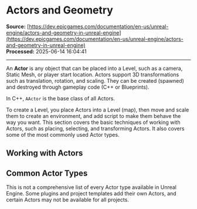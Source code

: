 # Actors and Geometry

**Source:** [https://dev.epicgames.com/documentation/en-us/unreal-engine/actors-and-geometry-in-unreal-engine](https://dev.epicgames.com/documentation/en-us/unreal-engine/actors-and-geometry-in-unreal-engine)  
**Processed:** 2025-06-14 16:04:41

---

An **Actor** is any object that can be placed into a Level, such as a camera, Static Mesh, or player start location. Actors support 3D transformations such as translation, rotation, and scaling. They can be created (spawned) and destroyed through gameplay code (C++ or Blueprints).

In C++, `AActor` is the base class of all Actors.

To create a Level, you place Actors into a Level (map), then move and scale them to create an environment, and add script to make them behave the way you want. This section covers the basic techniques of working with Actors, such as placing, selecting, and transforming Actors. It also covers some of the most commonly used Actor types.

## Working with Actors

## Common Actor Types

This is not a comprehensive list of every Actor type available in Unreal Engine. Some plugins and project templates add their own Actors, and certain Actors may not be available for all projects.